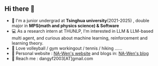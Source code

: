 ## Hi there 👋
 - 📕 I'm a junior undergrad at **Tsinghua university**(2021-2025) , double major in **MPS(math and physics science) & Software**
 - 💻 As a research intern at THUNLP, I'm interested in LLM & LLM-based multi agent, and curious about machine learning, reinforcement and learning theory. 
 - 🏐 Love volleyball / gym workingout / tennis / hiking ......
 - 🧀 Personal website : [NA-Wen's website](https://na-wen.github.io/) and blogs in: [NA-Wen's blog](https://cuddly-athlete-ff1.notion.site/NA-Wen-s-blog-6efd65e06b934c369ba0f0ad7901c4f8)
 - 📧 Reach me : dangyf2003[AT]gmail.com
